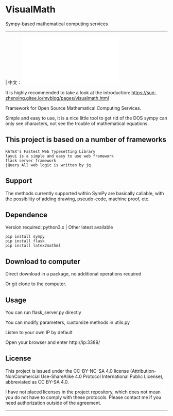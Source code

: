 # VisualMath

Sympy-based mathematical computing services

---------------
| 中文：![README_zh]

It is highly recommended to take a look at the introduction: https://sun-zhenxing.gitee.io/myblog/pages/visualmath.html

Framework for Open Source Mathematical Computing Services.

Simple and easy to use, it is a nice little tool to get rid of the DOS sympy can only see characters, not see the trouble of mathematical equations.

## This project is based on a number of frameworks
```
KATEX's Fastest Web Typesetting Library
layui is a simple and easy to use web framework
flask server framework
jQuery All web logic is written by jq
```
## Support
The methods currently supported within SymPy are basically callable, with the possibility of adding drawing, pseudo-code, machine proof, etc.

## Dependence
Version required: python3.x | Other latest available

```
pip install sympy
pip install flask
pip install latex2mathml
```
## Download to computer
Direct download in a package, no additional operations required

Or git clone to the computer.

## Usage
You can run flask_server.py directly

You can modify parameters, customize methods in utils.py

Listen to your own IP by default

Open your browser and enter http://ip:3389/

## License
This project is issued under the CC-BY-NC-SA 4.0 license (Attribution-NonCommercial Use-ShareAlike 4.0 Protocol International Public License), abbreviated as CC BY-SA 4.0.

I have not placed licenses in the project repository, which does not mean you do not have to comply with these protocols. Please contact me if you need authorization outside of the agreement.


----------------------------------
[README_zh]:README_zh.md

